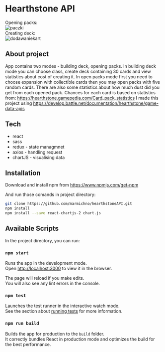 # Hearthstone API

Opening packs:
<br>
![paczki](https://user-images.githubusercontent.com/72525469/110540381-baf08f80-8126-11eb-886b-eb067fe6387e.gif)
<br>
Creating deck:
<br>
![dodawaniekart](https://user-images.githubusercontent.com/72525469/110540394-be841680-8126-11eb-9975-f283a3b6cae9.gif)

## About project

App contains two modes - building deck, opening packs. In building deck mode you can choose class,
create deck containing 30 cards and view statistics about cost of creating it.
In open packs mode first you need to choose expansion with collectible cards then you may
open packs with five random cards. There are also some statistics about how much dust did
you get from each opened pack. 
Chances for each card is based on statistics from: https://hearthstone.gamepedia.com/Card_pack_statistics
I made this project using https://develop.battle.net/documentation/hearthstone/game-data-apis

## Tech

- react
- sass
- redux - state managmnet
- axios - handling request
- chartJS - visualising data


## Installation

Download and install npm from https://www.npmjs.com/get-npm

And run those comands in project directory:
```sh
git clone https://github.com/marmichno/hearthstoneAPI.git
npm install
npm install --save react-chartjs-2 chart.js
```

## Available Scripts

In the project directory, you can run:

### `npm start`

Runs the app in the development mode.\
Open [http://localhost:3000](http://localhost:3000) to view it in the browser.

The page will reload if you make edits.\
You will also see any lint errors in the console.

### `npm test`

Launches the test runner in the interactive watch mode.\
See the section about [running tests](https://facebook.github.io/create-react-app/docs/running-tests) for more information.

### `npm run build`

Builds the app for production to the `build` folder.\
It correctly bundles React in production mode and optimizes the build for the best performance.
